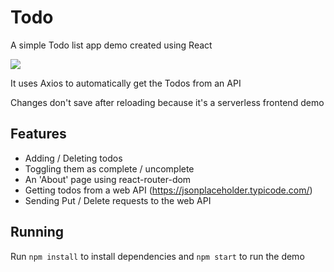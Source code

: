 # Todo

A simple Todo list app demo created using React

![](https://i.imgur.com/stkfacu.png)

It uses Axios to automatically get the Todos from an API

Changes don't save after reloading because it's a serverless frontend demo

## Features

- Adding / Deleting todos
- Toggling them as complete / uncomplete
- An 'About' page using react-router-dom
- Getting todos from a web API (https://jsonplaceholder.typicode.com/)
- Sending Put / Delete requests to the web API

## Running

Run `npm install` to install dependencies and `npm start` to run the demo
